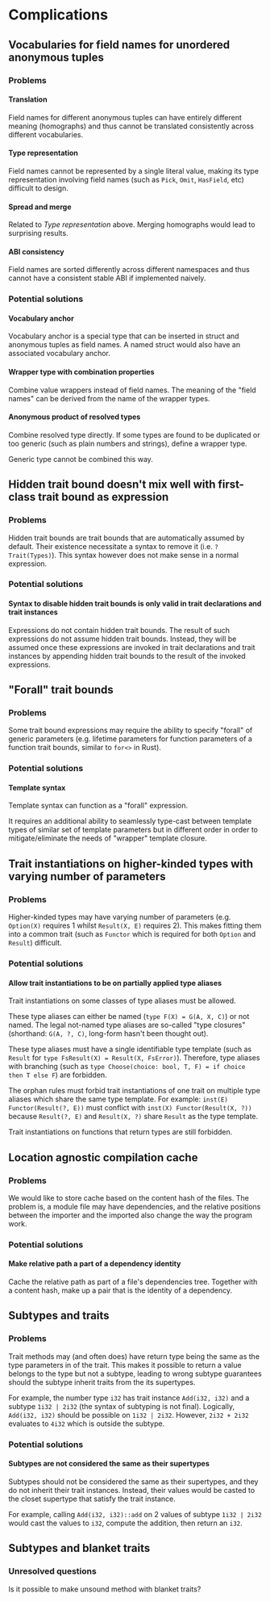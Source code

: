 # Complications

## Vocabularies for field names for unordered anonymous tuples

### Problems

#### Translation

Field names for different anonymous tuples can have entirely different meaning (homographs) and thus cannot be translated consistently across different vocabularies.

#### Type representation

Field names cannot be represented by a single literal value, making its type representation involving field names (such as `Pick`, `Omit`, `HasField`, etc) difficult to design.

#### Spread and merge

Related to _Type representation_ above. Merging homographs would lead to surprising results.

#### ABI consistency

Field names are sorted differently across different namespaces and thus cannot have a consistent stable ABI if implemented naively.

### Potential solutions

#### Vocabulary anchor

Vocabulary anchor is a special type that can be inserted in struct and anonymous tuples as field names. A named struct would also have an associated vocabulary anchor.

#### Wrapper type with combination properties

Combine value wrappers instead of field names. The meaning of the "field names" can be derived from the name of the wrapper types.

#### Anonymous product of resolved types

Combine resolved type directly. If some types are found to be duplicated or too generic (such as plain numbers and strings), define a wrapper type.

Generic type cannot be combined this way.

## Hidden trait bound doesn't mix well with first-class trait bound as expression

### Problems

Hidden trait bounds are trait bounds that are automatically assumed by default. Their existence necessitate a syntax to remove it (i.e. `?Trait(Types)`). This syntax however does not make sense in a normal expression.

### Potential solutions

#### Syntax to disable hidden trait bounds is only valid in trait declarations and trait instances

Expressions do not contain hidden trait bounds. The result of such expressions do not assume hidden trait bounds. Instead, they will be assumed once these expressions are invoked in trait declarations and trait instances by appending hidden trait bounds to the result of the invoked expressions.

## "Forall" trait bounds

### Problems

Some trait bound expressions may require the ability to specify "forall" of generic parameters (e.g. lifetime parameters for function parameters of a function trait bounds, similar to `for<>` in Rust).

### Potential solutions

#### Template syntax

Template syntax can function as a "forall" expression.

It requires an additional ability to seamlessly type-cast between template types of similar set of template parameters but in different order in order to mitigate/eliminate the needs of "wrapper" template closure.

## Trait instantiations on higher-kinded types with varying number of parameters

### Problems

Higher-kinded types may have varying number of parameters (e.g. `Option(X)` requires 1 whilst `Result(X, E)` requires 2). This makes fitting them into a common trait (such as `Functor` which is required for both `Option` and `Result`) difficult.

### Potential solutions

#### Allow trait instantiations to be on partially applied type aliases

Trait instantiations on some classes of type aliases must be allowed.

These type aliases can either be named (`type F(X) = G(A, X, C)`) or not named. The legal not-named type aliases are so-called "type closures" (shorthand: `G(A, ?, C)`, long-form hasn't been thought out).

These type aliases must have a single identifiable type template (such as `Result` for `type FsResult(X) = Result(X, FsError)`). Therefore, type aliases with branching (such as `type Choose(choice: bool, T, F) = if choice then T else F`) are forbidden.

The orphan rules must forbid trait instantiations of one trait on multiple type aliases which share the same type template. For example: `inst(E) Functor(Result(?, E))` must conflict with `inst(X) Functor(Result(X, ?))` because `Result(?, E)` and `Result(X, ?)` share `Result` as the type template.

Trait instantiations on functions that return types are still forbidden.

## Location agnostic compilation cache

### Problems

We would like to store cache based on the content hash of the files. The problem is, a module file may have dependencies, and the relative positions between the importer and the imported also change the way the program work.

### Potential solutions

#### Make relative path a part of a dependency identity

Cache the relative path as part of a file's dependencies tree. Together with a content hash, make up a pair that is the identity of a dependency.

## Subtypes and traits

### Problems

Trait methods may (and often does) have return type being the same as the type parameters in of the trait. This makes it possible to return a value belongs to the type but not a subtype, leading to wrong subtype guarantees should the subtype inherit traits from the its supertypes.

For example, the number type `i32` has trait instance `Add(i32, i32)` and a subtype `1i32 | 2i32` (the syntax of subtyping is not final). Logically, `Add(i32, i32)` should be possible on `1i32 | 2i32`. However, `2i32 + 2i32` evaluates to `4i32` which is outside the subtype.

### Potential solutions

#### Subtypes are not considered the same as their supertypes

Subtypes should not be considered the same as their supertypes, and they do not inherit their trait instances. Instead, their values would be casted to the closet supertype that satisfy the trait instance.

For example, calling `Add(i32, i32)::add` on 2 values of subtype `1i32 | 2i32` would cast the values to `i32`, compute the addition, then return an `i32`.

## Subtypes and blanket traits

### Unresolved questions

Is it possible to make unsound method with blanket traits?
